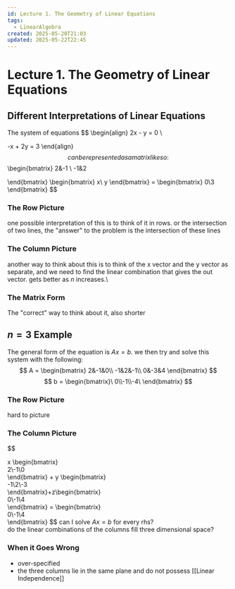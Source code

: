```yaml
---
id: Lecture 1. The Geometry of Linear Equations
tags:
  - LinearAlgebra
created: 2025-05-20T21:03
updated: 2025-05-22T22:45
---
```


# Lecture 1. The Geometry of Linear Equations

## Different Interpretations of Linear Equations
The system of equations
$$
\begin{align}
2x - y = 0 \\

-x + 2y = 3
\end{align}
$$
can be represented as a matrix like so:
$$
\begin{bmatrix}
2&-1 \\
-1&2

\end{bmatrix} 
\begin{bmatrix}
x\\
y
\end{bmatrix} = \begin{bmatrix}
0\\3
\end{bmatrix}
$$
### The Row Picture
one possible interpretation of this is to think of it in rows. or the intersection of two lines, the "answer" to the problem is the intersection of these lines

### The Column Picture
another way to think about this is to think of the x vector and the y vector as separate, and we need to find the linear combination that gives the out vector. gets better as $n$ increases.\

### The Matrix Form
The "correct" way to think about it, also shorter

## $n =3$ Example
The general form of the equation is $Ax = b$. we then try and solve this system with the following:
$$
A = \begin{bmatrix}
2&-1&0\\
-1&2&-1\\
0&-3&4
\end{bmatrix} 
$$
$$
b = \begin{bmatrix}\
0\\-1\\-4\
\end{bmatrix}
$$
### The Row Picture
hard to picture
### The Column Picture
$$

x \begin{bmatrix}\
2\\-1\\0\
\end{bmatrix} + y \begin{bmatrix}\
-1\\2\\-3\
\end{bmatrix}+z\begin{bmatrix}\
0\\-1\\4\
\end{bmatrix} = \begin{bmatrix}\
0\\-1\\4\
\end{bmatrix}
$$
can I solve $Ax=b$ for every rhs?\
do the linear combinations of the columns fill three dimensional space?
### When it Goes Wrong
- over-specified
- the three columns lie in the same plane and do not possess [[Linear Independence]]

